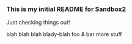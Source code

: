 ### This is my initial README for Sandbox2

Just checking things out!

blah blah blah blady-blah
foo & bar
more stuff
